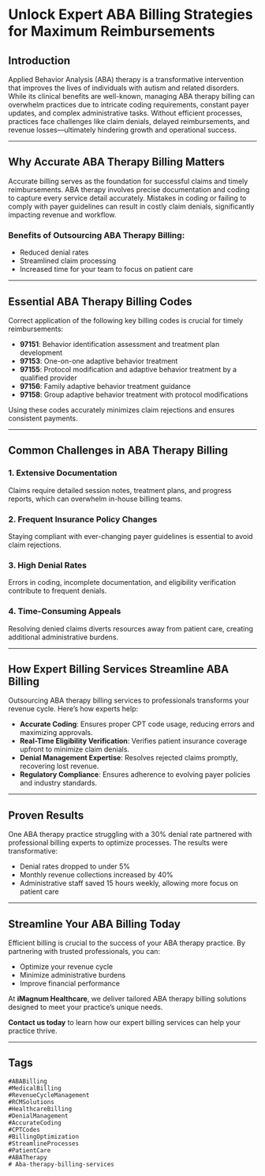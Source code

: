 # Unlock Expert ABA Billing Strategies for Maximum Reimbursements

## Introduction

Applied Behavior Analysis (ABA) therapy is a transformative intervention that improves the lives of individuals with autism and related disorders. While its clinical benefits are well-known, managing ABA therapy billing can overwhelm practices due to intricate coding requirements, constant payer updates, and complex administrative tasks. Without efficient processes, practices face challenges like claim denials, delayed reimbursements, and revenue losses—ultimately hindering growth and operational success.

---

## Why Accurate ABA Therapy Billing Matters

Accurate billing serves as the foundation for successful claims and timely reimbursements. ABA therapy involves precise documentation and coding to capture every service detail accurately. Mistakes in coding or failing to comply with payer guidelines can result in costly claim denials, significantly impacting revenue and workflow.

### Benefits of Outsourcing ABA Therapy Billing:
- Reduced denial rates
- Streamlined claim processing
- Increased time for your team to focus on patient care

---

## Essential ABA Therapy Billing Codes

Correct application of the following key billing codes is crucial for timely reimbursements:

- **97151**: Behavior identification assessment and treatment plan development
- **97153**: One-on-one adaptive behavior treatment
- **97155**: Protocol modification and adaptive behavior treatment by a qualified provider
- **97156**: Family adaptive behavior treatment guidance
- **97158**: Group adaptive behavior treatment with protocol modifications

Using these codes accurately minimizes claim rejections and ensures consistent payments.

---

## Common Challenges in ABA Therapy Billing

### 1. Extensive Documentation
Claims require detailed session notes, treatment plans, and progress reports, which can overwhelm in-house billing teams.

### 2. Frequent Insurance Policy Changes
Staying compliant with ever-changing payer guidelines is essential to avoid claim rejections.

### 3. High Denial Rates
Errors in coding, incomplete documentation, and eligibility verification contribute to frequent denials.

### 4. Time-Consuming Appeals
Resolving denied claims diverts resources away from patient care, creating additional administrative burdens.

---

## How Expert Billing Services Streamline ABA Billing

Outsourcing ABA therapy billing services to professionals transforms your revenue cycle. Here’s how experts help:

- **Accurate Coding**: Ensures proper CPT code usage, reducing errors and maximizing approvals.
- **Real-Time Eligibility Verification**: Verifies patient insurance coverage upfront to minimize claim denials.
- **Denial Management Expertise**: Resolves rejected claims promptly, recovering lost revenue.
- **Regulatory Compliance**: Ensures adherence to evolving payer policies and industry standards.

---

## Proven Results

One ABA therapy practice struggling with a 30% denial rate partnered with professional billing experts to optimize processes. The results were transformative:

- Denial rates dropped to under 5%
- Monthly revenue collections increased by 40%
- Administrative staff saved 15 hours weekly, allowing more focus on patient care

---

## Streamline Your ABA Billing Today

Efficient billing is crucial to the success of your ABA therapy practice. By partnering with trusted professionals, you can:

- Optimize your revenue cycle
- Minimize administrative burdens
- Improve financial performance

At **iMagnum Healthcare**, we deliver tailored ABA therapy billing solutions designed to meet your practice’s unique needs.  

**Contact us today** to learn how our expert billing services can help your practice thrive.

---

## Tags

```plaintext
#ABABilling  
#MedicalBilling  
#RevenueCycleManagement  
#RCMSolutions  
#HealthcareBilling  
#DenialManagement  
#AccurateCoding  
#CPTCodes  
#BillingOptimization  
#StreamlineProcesses  
#PatientCare  
#ABATherapy
# Aba-therapy-billing-services
